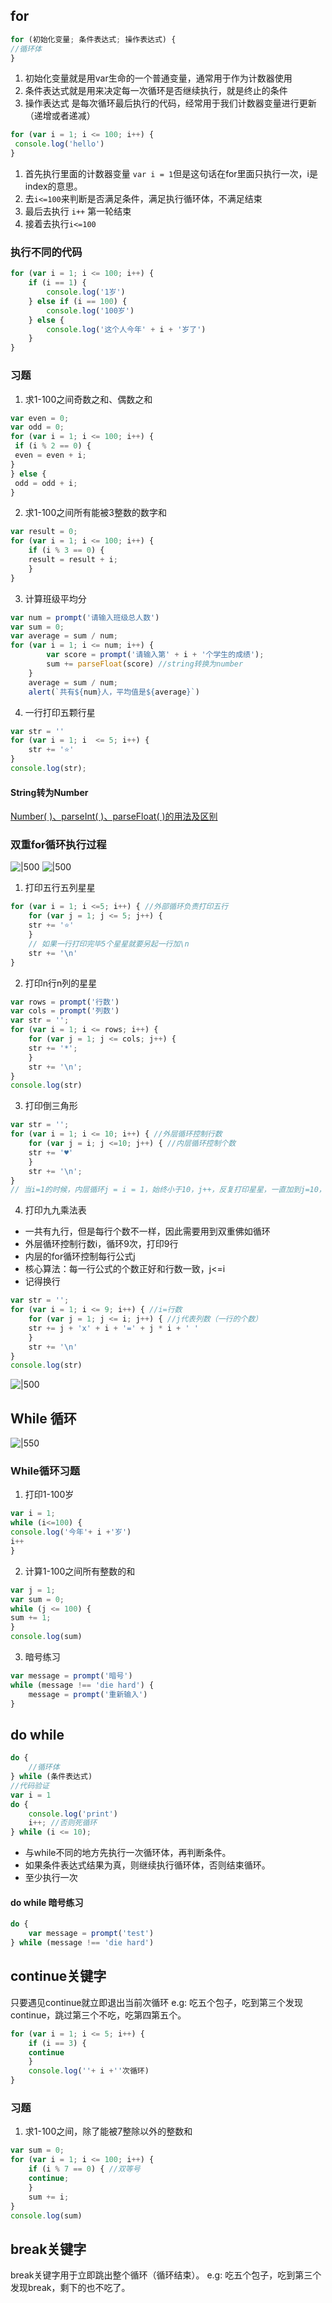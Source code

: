 ## for
```js
for (初始化变量; 条件表达式; 操作表达式) {
//循环体
}
```
1. 初始化变量就是用var生命的一个普通变量，通常用于作为计数器使用
2. 条件表达式就是用来决定每一次循环是否继续执行，就是终止的条件
3. 操作表达式 是每次循环最后执行的代码，经常用于我们计数器变量进行更新（递增或者递减）
```js
for (var i = 1; i <= 100; i++) {
 console.log('hello')
}
```
1. 首先执行里面的计数器变量 `var i = 1`但是这句话在for里面只执行一次，i是index的意思。
2. 去`i<=100`来判断是否满足条件，满足执行循环体，不满足结束
3. 最后去执行 `i++` 第一轮结束
4. 接着去执行`i<=100`

### 执行不同的代码
```js
for (var i = 1; i <= 100; i++) {
    if (i == 1) {
        console.log('1岁')
    } else if (i == 100) {
        console.log('100岁')
    } else {
        console.log('这个人今年' + i + '岁了')
    }
}
```

### 习题
1. 求1-100之间奇数之和、偶数之和
```js
var even = 0;
var odd = 0;
for (var i = 1; i <= 100; i++) {
 if (i % 2 == 0) {
 even = even + i;
}
} else {
 odd = odd + i;
}
```
2. 求1-100之间所有能被3整数的数字和
```js
var result = 0;
for (var i = 1; i <= 100; i++) {
	if (i % 3 == 0) {
	result = result + i;
	}
}
```
3. 计算班级平均分
```js
var num = prompt('请输入班级总人数')
var sum = 0;
var average = sum / num;
for (var i = 1; i <= num; i++) {
        var score = prompt('请输入第' + i + '个学生的成绩');
        sum += parseFloat(score) //string转换为number
    } 
    average = sum / num;
    alert(`共有${num}人，平均值是${average}`)
```
4. 一行打印五颗行星
```js
var str = ''
for (var i = 1; i  <= 5; i++) {
	str += '⭐'
}
console.log(str);
```

#### String转为Number
[Number( )、parseInt( )、parseFloat( )的用法及区别](https://segmentfault.com/a/1190000020008733)

### 双重for循环执行过程
![|500](https://raw.githubusercontent.com/Meyerclex/image/main/20220820134745.png)
![|500](https://raw.githubusercontent.com/Meyerclex/image/main/20220820135311.png)

1. 打印五行五列星星
```js
for (var i = 1; i <=5; i++) { //外部循环负责打印五行
	for (var j = 1; j <= 5; j++) {
	str += '⭐' 
	}
	// 如果一行打印完毕5个星星就要另起一行加\n
	str += '\n'
}
```
 2. 打印n行n列的星星
```js
var rows = prompt('行数')
var cols = prompt('列数')
var str = '';
for (var i = 1; i <= rows; i++) {
	for (var j = 1; j <= cols; j++) {
	str += '*';
	}
	str += '\n';
}
console.log(str)
```
3. 打印倒三角形
```js
var str = '';
for (var i = 1; i <= 10; i++) { //外层循环控制行数
	for (var j = i; j <=10; j++) { //内层循环控制个数
	str += '♥'
	}
	str += '\n';
}
// 当i=1的时候，内层循环j = i = 1，始终小于10，j++，反复打印星星，一直加到j=10，不再满足条件，换行，内部循环了十次，外部开始循环第二次，i=2，内部再次循环。
```
4. 打印九九乘法表
- 一共有九行，但是每行个数不一样，因此需要用到双重佛如循环
- 外层循环控制行数i，循环9次，打印9行
- 内层的for循环控制每行公式j
- 核心算法：每一行公式的个数正好和行数一致，j<=i
- 记得换行
```js
var str = '';
for (var i = 1; i <= 9; i++) { //i=行数
	for (var j = 1; j <= i; j++) { //j代表列数（一行的个数）
	str += j + 'x' + i + '=' + j * i + ' '
	}
	str += '\n'
}
console.log(str)
```
![|500](https://raw.githubusercontent.com/Meyerclex/image/main/20220820145040.png)

## While 循环
![|550](https://raw.githubusercontent.com/Meyerclex/image/main/20220820150049.png)

### While循环习题
1. 打印1-100岁
```js
var i = 1;
while (i<=100) {
console.log('今年'+ i +'岁')
i++
}
```
2. 计算1-100之间所有整数的和
```js
var j = 1;
var sum = 0;
while (j <= 100) {
sum += 1;
}
console.log(sum)
```
3. 暗号练习
```js
var message = prompt('暗号')
while (message !== 'die hard') {
	message = prompt('重新输入')
}
```

## do while
```js
do {
	//循环体
} while (条件表达式)
//代码验证
var i = 1
do {
	console.log('print')
	i++; //否则死循环
} while (i <= 10);
```
- 与while不同的地方先执行一次循环体，再判断条件。
- 如果条件表达式结果为真，则继续执行循环体，否则结束循环。
- 至少执行一次
#### do while 暗号练习
```js
do {
	var message = prompt('test')
} while (message !== 'die hard')
```

## continue关键字
只要遇见continue就立即退出当前次循环
e.g: 吃五个包子，吃到第三个发现continue，跳过第三个不吃，吃第四第五个。
```js
for (var i = 1; i <= 5; i++) {
	if (i == 3) {
	continue
	}
	console.log(''+ i +''次循环)
}
```
### 习题
1. 求1-100之间，除了能被7整除以外的整数和
```js
var sum = 0;
for (var i = 1; i <= 100; i++) {
	if (i % 7 == 0) { //双等号
	continue;
	}
	sum += i;
}
console.log(sum)
```
## break关键字
break关键字用于立即跳出整个循环（循环结束）。
e.g: 吃五个包子，吃到第三个发现break，剩下的也不吃了。